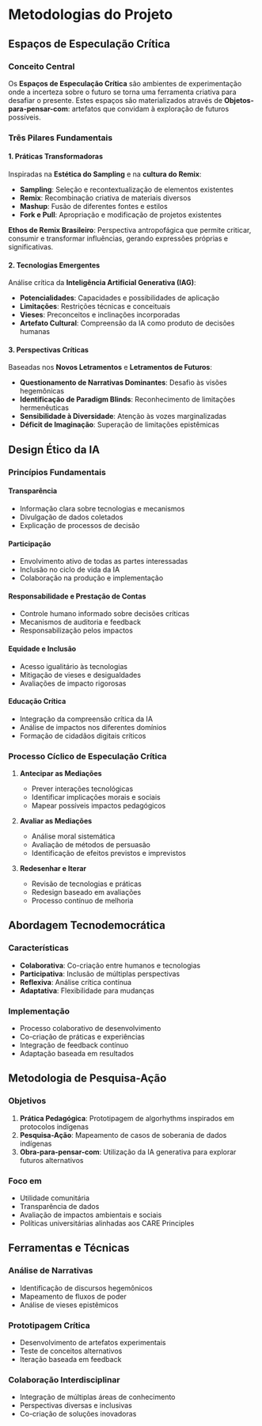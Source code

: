 # Metodologias do Projeto

## Espaços de Especulação Crítica

### Conceito Central
Os **Espaços de Especulação Crítica** são ambientes de experimentação onde a incerteza sobre o futuro se torna uma ferramenta criativa para desafiar o presente. Estes espaços são materializados através de **Objetos-para-pensar-com**: artefatos que convidam à exploração de futuros possíveis.

### Três Pilares Fundamentais

#### 1. Práticas Transformadoras
Inspiradas na **Estética do Sampling** e na **cultura do Remix**:

- **Sampling**: Seleção e recontextualização de elementos existentes
- **Remix**: Recombinação criativa de materiais diversos
- **Mashup**: Fusão de diferentes fontes e estilos
- **Fork e Pull**: Apropriação e modificação de projetos existentes

**Ethos de Remix Brasileiro**: Perspectiva antropofágica que permite criticar, consumir e transformar influências, gerando expressões próprias e significativas.

#### 2. Tecnologias Emergentes
Análise crítica da **Inteligência Artificial Generativa (IAG)**:

- **Potencialidades**: Capacidades e possibilidades de aplicação
- **Limitações**: Restrições técnicas e conceituais
- **Vieses**: Preconceitos e inclinações incorporadas
- **Artefato Cultural**: Compreensão da IA como produto de decisões humanas

#### 3. Perspectivas Críticas
Baseadas nos **Novos Letramentos** e **Letramentos de Futuros**:

- **Questionamento de Narrativas Dominantes**: Desafio às visões hegemônicas
- **Identificação de Paradigm Blinds**: Reconhecimento de limitações hermenêuticas
- **Sensibilidade à Diversidade**: Atenção às vozes marginalizadas
- **Déficit de Imaginação**: Superação de limitações epistêmicas

## Design Ético da IA

### Princípios Fundamentais

#### Transparência
- Informação clara sobre tecnologias e mecanismos
- Divulgação de dados coletados
- Explicação de processos de decisão

#### Participação
- Envolvimento ativo de todas as partes interessadas
- Inclusão no ciclo de vida da IA
- Colaboração na produção e implementação

#### Responsabilidade e Prestação de Contas
- Controle humano informado sobre decisões críticas
- Mecanismos de auditoria e feedback
- Responsabilização pelos impactos

#### Equidade e Inclusão
- Acesso igualitário às tecnologias
- Mitigação de vieses e desigualdades
- Avaliações de impacto rigorosas

#### Educação Crítica
- Integração da compreensão crítica da IA
- Análise de impactos nos diferentes domínios
- Formação de cidadãos digitais críticos

### Processo Cíclico de Especulação Crítica

1. **Antecipar as Mediações**
   - Prever interações tecnológicas
   - Identificar implicações morais e sociais
   - Mapear possíveis impactos pedagógicos

2. **Avaliar as Mediações**
   - Análise moral sistemática
   - Avaliação de métodos de persuasão
   - Identificação de efeitos previstos e imprevistos

3. **Redesenhar e Iterar**
   - Revisão de tecnologias e práticas
   - Redesign baseado em avaliações
   - Processo contínuo de melhoria

## Abordagem Tecnodemocrática

### Características
- **Colaborativa**: Co-criação entre humanos e tecnologias
- **Participativa**: Inclusão de múltiplas perspectivas
- **Reflexiva**: Análise crítica contínua
- **Adaptativa**: Flexibilidade para mudanças

### Implementação
- Processo colaborativo de desenvolvimento
- Co-criação de práticas e experiências
- Integração de feedback contínuo
- Adaptação baseada em resultados

## Metodologia de Pesquisa-Ação

### Objetivos
1. **Prática Pedagógica**: Prototipagem de algorhythms inspirados em protocolos indígenas
2. **Pesquisa-Ação**: Mapeamento de casos de soberania de dados indígenas
3. **Obra-para-pensar-com**: Utilização da IA generativa para explorar futuros alternativos

### Foco em
- Utilidade comunitária
- Transparência de dados
- Avaliação de impactos ambientais e sociais
- Políticas universitárias alinhadas aos CARE Principles

## Ferramentas e Técnicas

### Análise de Narrativas
- Identificação de discursos hegemônicos
- Mapeamento de fluxos de poder
- Análise de vieses epistêmicos

### Prototipagem Crítica
- Desenvolvimento de artefatos experimentais
- Teste de conceitos alternativos
- Iteração baseada em feedback

### Colaboração Interdisciplinar
- Integração de múltiplas áreas de conhecimento
- Perspectivas diversas e inclusivas
- Co-criação de soluções inovadoras
